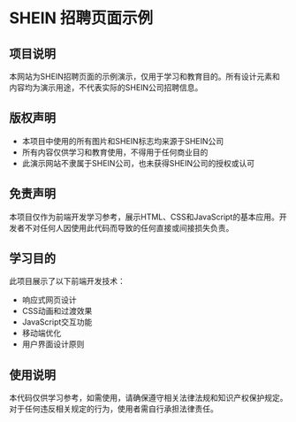 # SHEIN 招聘页面示例

## 项目说明

本网站为SHEIN招聘页面的示例演示，仅用于学习和教育目的。所有设计元素和内容均为演示用途，不代表实际的SHEIN公司招聘信息。

## 版权声明

- 本项目中使用的所有图片和SHEIN标志均来源于SHEIN公司
- 所有内容仅供学习和教育使用，不得用于任何商业目的
- 此演示网站不隶属于SHEIN公司，也未获得SHEIN公司的授权或认可

## 免责声明

本项目仅作为前端开发学习参考，展示HTML、CSS和JavaScript的基本应用。开发者不对任何人因使用此代码而导致的任何直接或间接损失负责。

## 学习目的

此项目展示了以下前端开发技术：
- 响应式网页设计
- CSS动画和过渡效果
- JavaScript交互功能
- 移动端优化
- 用户界面设计原则

## 使用说明

本代码仅供学习参考，如需使用，请确保遵守相关法律法规和知识产权保护规定。对于任何违反相关规定的行为，使用者需自行承担法律责任。